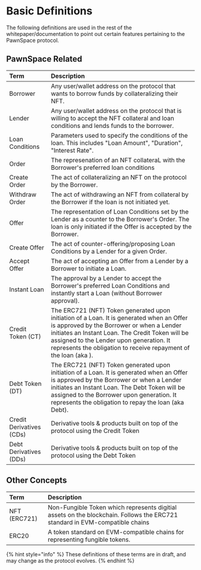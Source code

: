 # Basic Definitions

The following definitions are used in the rest of the whitepaper/documentation to point out certain features pertaining to the PawnSpace protocol. 

## PawnSpace Related

| **Term** | Description |
| :--- | :--- |
| Borrower | Any user/wallet address on the protocol that wants to borrow funds by collateralizing their NFT. |
| Lender | Any user/wallet address on the protocol that is willing to accept the NFT collateral and loan conditions and lends funds to the borrower. |
| Loan Conditions | Parameters used to specify the conditions of the loan. This includes "Loan Amount", "Duration", "Interest Rate".  |
| Order | The represenation of an NFT collateraL with the Borrower's preferred loan conditions |
| Create Order | The act of collateralizing an NFT on the protocol by the Borrower. |
| Withdraw Order | The act of withdrawing an NFT from collateral by the Borrower if the loan is not initiated yet. |
| Offer | The representation of Loan Conditions set by the Lender as a counter to the Borrower's Order.  The loan is only initiated if the Offer is accepted by the Borrower. |
| Create Offer | The act of counter-offering/proposing Loan Conditions by a Lender for a given Order. |
| Accept Offer | The act of accepting an Offer from a Lender by a Borrower to initiate a Loan. |
| Instant Loan | The approval by a Lender to accept the Borrower's preferred Loan Conditions and instantly start a Loan (without Borrower approval). |
| Credit Token \(CT\) | The ERC721 (NFT) Token generated upon initiation of a Loan. It is generated when an Offer is approved by the Borrower or when a Lender initiates an Instant Loan. The Credit Token will be assigned to the Lender upon generation. It represents the obligation to receive repayment of the loan (aka ). |
| Debt Token \(DT\) | The ERC721 (NFT) Token generated upon initiation of a Loan. It is generated when an Offer is approved by the Borrower or when a Lender initiates an Instant Loan. The Debt Token will be assigned to the Borrower upon generation. It represents the obligation to repay the loan (aka Debt). |
| Credit Derivatives \(CDs\) | Derivative tools & products built on top of the protocol using the Credit Token |
| Debt Derivatives \(DDs\) | Derivative tools & products built on top of the protocol using the Debt Token |

## Other Concepts

| **Term** | Description |
| :--- | :--- |
| NFT \(ERC721\) | Non-Fungible Token which represents digitial assets on the blockchain. Follows the ERC721 standard in EVM-compatible chains |
| ERC20 | A token standard on EVM-compatible chains for representing fungible tokens. |

{% hint style="info" %}
These definitions of these terms are in draft, and may change as the protocol evolves.
{% endhint %}

